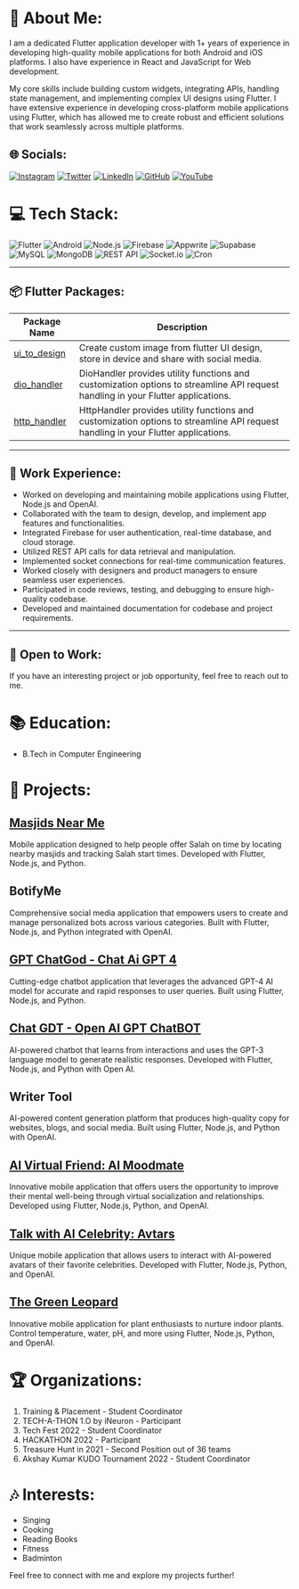# 💫 About Me:
I am a dedicated Flutter application developer with 1+ years of experience in developing high-quality mobile applications for both Android and iOS platforms. I also have experience in React and JavaScript for Web development.

My core skills include building custom widgets, integrating APIs, handling state management, and implementing complex UI designs using Flutter. I have extensive experience in developing cross-platform mobile applications using Flutter, which has allowed me to create robust and efficient solutions that work seamlessly across multiple platforms.

## 🌐 Socials:
[![Instagram](https://img.shields.io/badge/Instagram-%23E4405F.svg?logo=Instagram&logoColor=white)](https://instagram.com/arfaz_1786)
[![Twitter](https://img.shields.io/badge/Twitter-%231DA1F2.svg?logo=Twitter&logoColor=white)](https://twitter.com/ArfazChhapawala)
[![LinkedIn](https://img.shields.io/badge/LinkedIn-%230077B5.svg?logo=linkedin&logoColor=white)](https://www.linkedin.com/in/arfaz-chhapawala-501357234)
[![GitHub](https://img.shields.io/badge/GitHub-%23181717.svg?logo=github&logoColor=white)](https://github.com/Arfaz123)
[![YouTube](https://img.shields.io/badge/youtube-%23E4405F.svg?logo=youtube&logoColor=white)](https://www.youtube.com/@devfaaz)

# 💻 Tech Stack:
![Flutter](https://img.shields.io/badge/Flutter-%2302569B.svg?style=for-the-badge&logo=Flutter&logoColor=white) ![Android](https://img.shields.io/badge/Android-%233DDC84.svg?style=for-the-badge&logo=android&logoColor=white) ![Node.js](https://img.shields.io/badge/Node.js-%23339933.svg?style=for-the-badge&logo=node.js&logoColor=white) ![Firebase](https://img.shields.io/badge/Firebase-%23FFCA28.svg?style=for-the-badge&logo=firebase&logoColor=black) ![Appwrite](https://img.shields.io/badge/Appwrite-%23005AFF.svg?style=for-the-badge&logo=appwrite&logoColor=white) ![Supabase](https://img.shields.io/badge/Supabase-%230056DF.svg?style=for-the-badge&logo=supabase&logoColor=white) ![MySQL](https://img.shields.io/badge/MySQL-%2300758F.svg?style=for-the-badge&logo=mysql&logoColor=white) ![MongoDB](https://img.shields.io/badge/MongoDB-%2347A248.svg?style=for-the-badge&logo=mongodb&logoColor=white) ![REST API](https://img.shields.io/badge/REST%20API-%23007ACC.svg?style=for-the-badge&logo=api&logoColor=white) ![Socket.io](https://img.shields.io/badge/Socket.io-%23010101.svg?style=for-the-badge&logo=socket.io&logoColor=white) ![Cron](https://img.shields.io/badge/Cron-%23161616.svg?style=for-the-badge&logo=cron&logoColor=white)

---

## 📦 Flutter Packages:

| Package Name | Description |
|--------------|-------------|
| [ui_to_design](https://pub.dev/packages/ui_to_image) | Create custom image from flutter UI design, store in device and share with social media. | 
| [dio_handler](https://pub.dev/packages/dio_handler) | DioHandler provides utility functions and customization options to streamline API request handling in your Flutter applications. | 
| [http_handler](https://pub.dev/packages/http_handler) | HttpHandler provides utility functions and customization options to streamline API request handling in your Flutter applications. | 

---

## 🚀 Work Experience:

- Worked on developing and maintaining mobile applications using Flutter, Node.js and OpenAI.
- Collaborated with the team to design, develop, and implement app features and functionalities.
- Integrated Firebase for user authentication, real-time database, and cloud storage.
- Utilized REST API calls for data retrieval and manipulation.
- Implemented socket connections for real-time communication features.
- Worked closely with designers and product managers to ensure seamless user experiences.
- Participated in code reviews, testing, and debugging to ensure high-quality codebase.
- Developed and maintained documentation for codebase and project requirements.

---

## 🌱 Open to Work:
If you have an interesting project or job opportunity, feel free to reach out to me.

# 📚 Education:
- B.Tech in Computer Engineering

# 📂 Projects:
## [Masjids Near Me](https://play.google.com/store/apps/details?id=co.namaz.near.me)
Mobile application designed to help people offer Salah on time by locating nearby masjids and tracking Salah start times. Developed with Flutter, Node.js, and Python.

## BotifyMe
Comprehensive social media application that empowers users to create and manage personalized bots across various categories. Built with Flutter, Node.js, and Python integrated with OpenAI.

## [GPT ChatGod - Chat Ai GPT 4](https://play.google.com/store/apps/details?id=com.aichat.chatgod)
Cutting-edge chatbot application that leverages the advanced GPT-4 AI model for accurate and rapid responses to user queries. Built using Flutter, Node.js, and Python.

## [Chat GDT - Open AI GPT ChatBOT](https://play.google.com/store/apps/details?id=com.chat.rapidchatgpt)
AI-powered chatbot that learns from interactions and uses the GPT-3 language model to generate realistic responses. Developed with Flutter, Node.js, and Python with Open AI.

## Writer Tool
AI-powered content generation platform that produces high-quality copy for websites, blogs, and social media. Built using Flutter, Node.js, and Python with OpenAI.

## [AI Virtual Friend: AI Moodmate](https://play.google.com/store/apps/details?id=com.aifriend.moodmate)
Innovative mobile application that offers users the opportunity to improve their mental well-being through virtual socialization and relationships. Developed using Flutter, Node.js, Python, and OpenAI.

## [Talk with AI Celebrity: Avtars](https://play.google.com/store/apps/details?id=com.avtar.ai)
Unique mobile application that allows users to interact with AI-powered avatars of their favorite celebrities. Developed with Flutter, Node.js, Python, and OpenAI.

## [The Green Leopard](https://play.google.com/store/apps/details?id=com.thegreenleopard)
Innovative mobile application for plant enthusiasts to nurture indoor plants. Control temperature, water, pH, and more using Flutter, Node.js, Python, and OpenAI.

# 🏆 Organizations:
1. Training & Placement - Student Coordinator
2. TECH-A-THON 1.O by iNeuron - Participant
3. Tech Fest 2022 - Student Coordinator
4. HACKATHON 2022 - Participant
5. Treasure Hunt in 2021 - Second Position out of 36 teams
6. Akshay Kumar KUDO Tournament 2022 - Student Coordinator

# 🎶 Interests:
- Singing
- Cooking
- Reading Books
- Fitness
- Badminton

Feel free to connect with me and explore my projects further!

<!-- Proudly crafted with ❤️ by Arfaz Chhapawala -->
